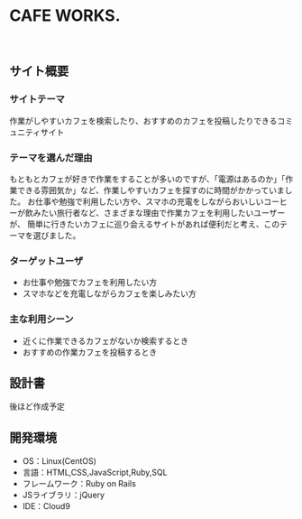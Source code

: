 # CAFE WORKS.
​
## サイト概要
### サイトテーマ
作業がしやすいカフェを検索したり、おすすめのカフェを投稿したりできるコミュニティサイト

### テーマを選んだ理由
もともとカフェが好きで作業をすることが多いのですが、「電源はあるのか」「作業できる雰囲気か」など、作業しやすいカフェを探すのに時間がかかっていました。
お仕事や勉強で利用したい方や、スマホの充電をしながらおいしいコーヒーが飲みたい旅行者など、さまざまな理由で作業カフェを利用したいユーザーが、
簡単に行きたいカフェに巡り会えるサイトがあれば便利だと考え、このテーマを選びました。
​
### ターゲットユーザ
- お仕事や勉強でカフェを利用したい方
- スマホなどを充電しながらカフェを楽しみたい方

### 主な利用シーン
- 近くに作業できるカフェがないか検索するとき
- おすすめの作業カフェを投稿するとき
​
## 設計書
後ほど作成予定
​
## 開発環境
- OS：Linux(CentOS)
- 言語：HTML,CSS,JavaScript,Ruby,SQL
- フレームワーク：Ruby on Rails
- JSライブラリ：jQuery
- IDE：Cloud9


<!--実装機能リストURL: https://docs.google.com/spreadsheets/d/1csUTqHTr2t9Q0a-o5FOmjQaJ6OAbrXSBug06ZrfOiaU/edit#gid=885378170 >